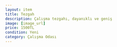 ```yaml
---
layout: item
title: Tezgah
description: Çalışma tezgahı, dayanıklı ve geniş
image: [image_url]
price: 1500TL
condition: Yeni
category: Çalışma Odası
---
```

